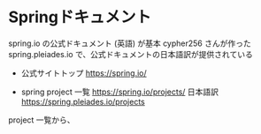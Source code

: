 # Springドキュメント

spring.io の公式ドキュメント (英語) が基本
cypher256 さんが作った spring.pleiades.io で、公式ドキュメントの日本語訳が提供されている

- 公式サイトトップ
https://spring.io/

- spring project 一覧
https://spring.io/projects/
日本語訳 https://spring.pleiades.io/projects


project 一覧から、


<!--stackedit_data:
eyJoaXN0b3J5IjpbLTE4OTEyMTMzNDAsOTQwNTk2MTM4LC0xNj
U3MTI1MzYzLDE1Njk2MzY0NzUsNzMwOTk4MTE2XX0=
-->